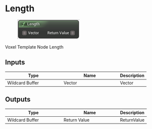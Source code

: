 # Length

<div align="left" data-full-width="false">

<figure><img src="Length.png" alt=""><figcaption></figcaption></figure>

</div>

Voxel Template Node Length

## Inputs

<table>
<thead><tr><th width="170">Type</th><th width="170">Name</th><th>Description</th></tr></thead>
<tbody>
<tr><td>Wildcard Buffer</td><td>Vector</td><td>Vector</td></tr>
</tbody>
</table>

## Outputs

<table>
<thead><tr><th width="170">Type</th><th width="170">Name</th><th>Description</th></tr></thead>
<tbody>
<tr><td>Wildcard Buffer</td><td>Return Value</td><td>ReturnValue</td></tr>
</tbody>
</table>